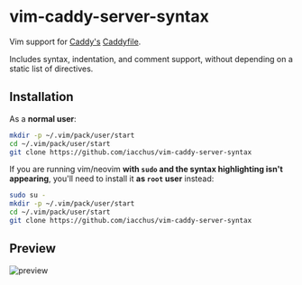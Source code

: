 # vim-caddy-server-syntax

Vim support for [Caddy's](https://caddyserver.com/) [Caddyfile](https://caddyserver.com/docs/caddyfile).

Includes syntax, indentation, and comment support, without depending on a static list of directives.

## Installation

As a **normal user**:

```sh
mkdir -p ~/.vim/pack/user/start
cd ~/.vim/pack/user/start
git clone https://github.com/iacchus/vim-caddy-server-syntax
```

If you are running vim/neovim **with `sudo` and the syntax highlighting isn't appearing**, you'll need to install it **as `root` user** instead:

```sh
sudo su -
mkdir -p ~/.vim/pack/user/start
cd ~/.vim/pack/user/start
git clone https://github.com/iacchus/vim-caddy-server-syntax
```

## Preview

![preview](https://raw.githubusercontent.com/isobit/vim-caddyfile/images/caddyfile-preview.png)
